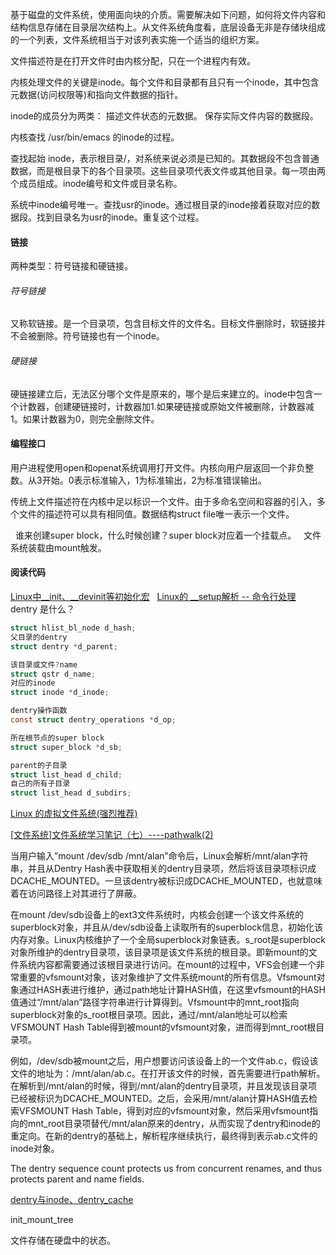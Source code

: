 基于磁盘的文件系统，使用面向块的介质。需要解决如下问题，如何将文件内容和结构信息存储在目录层次结构上。从文件系统角度看，底层设备无非是存储块组成的一个列表，文件系统相当于对该列表实施一个适当的组织方案。


文件描述符是在打开文件时由内核分配，只在一个进程内有效。

内核处理文件的关键是inode。每个文件和目录都有且只有一个inode，其中包含元数据(访问权限等)和指向文件数据的指针。

inode的成员分为两类：
描述文件状态的元数据。
保存实际文件内容的数据段。

内核查找 /usr/bin/emacs 的inode的过程。

查找起始 inode，表示根目录/，对系统来说必须是已知的。其数据段不包含普通数据，而是根目录下的各个目录项。这些目录项代表文件或其他目录。每一项由两个成员组成。inode编号和文件或目录名称。

系统中inode编号唯一。查找usr的inode。通过根目录的inode接着获取对应的数据段。找到目录名为usr的inode。重复这个过程。

#### 链接
两种类型：符号链接和硬链接。

###### 符号链接
又称软链接。是一个目录项，包含目标文件的文件名。目标文件删除时，软链接并不会被删除。符号链接也有一个inode。

###### 硬链接
硬链接建立后，无法区分哪个文件是原来的，哪个是后来建立的。inode中包含一个计数器，创建硬链接时，计数器加1.如果硬链接或原始文件被删除，计数器减1。如果计数器为0，则完全删除文件。

#### 编程接口
用户进程使用open和openat系统调用打开文件。内核向用户层返回一个非负整数。从3开始。0表示标准输入，1为标准输出，2为标准错误输出。

传统上文件描述符在内核中足以标识一个文件。由于多命名空间和容器的引入，多个文件的描述符可以具有相同值。数据结构struct file唯一表示一个文件。

 
谁来创建super block，什么时候创建？super block对应着一个挂载点。
 
文件系统装载由mount触发。

#### 阅读代码
[Linux中__init、__devinit等初始化宏](http://blog.csdn.net/yinwei520/article/details/6646933)
 
[Linux的 __setup解析 -- 命令行处理](http://blog.csdn.net/wh_19910525/article/details/42779943)
 
dentry 是什么？

```c
struct hlist_bl_node d_hash;
父目录的dentry
struct dentry *d_parent; 

该目录或文件?name
struct qstr d_name;
对应的inode
struct inode *d_inode;

dentry操作函数
const struct dentry_operations *d_op;

所在根节点的super block
struct super_block *d_sb;

parent的子目录
struct list_head d_child;
自己的所有子目录
struct list_head d_subdirs;
```
[Linux 的虚拟文件系统(强烈推荐)](http://blog.csdn.net/heikefangxian23/article/details/51579971)

[[文件系统]文件系统学习笔记（七）----pathwalk(2)](https://www.cnblogs.com/zhiliao112/p/4067844.html)


当用户输入”mount /dev/sdb /mnt/alan”命令后，Linux会解析/mnt/alan字符串，并且从Dentry Hash表中获取相关的dentry目录项，然后将该目录项标识成DCACHE_MOUNTED。一旦该dentry被标识成DCACHE_MOUNTED，也就意味着在访问路径上对其进行了屏蔽。
 
在mount /dev/sdb设备上的ext3文件系统时，内核会创建一个该文件系统的superblock对象，并且从/dev/sdb设备上读取所有的superblock信息，初始化该内存对象。Linux内核维护了一个全局superblock对象链表。s_root是superblock对象所维护的dentry目录项，该目录项是该文件系统的根目录。即新mount的文件系统内容都需要通过该根目录进行访问。在mount的过程中，VFS会创建一个非常重要的vfsmount对象，该对象维护了文件系统mount的所有信息。Vfsmount对象通过HASH表进行维护，通过path地址计算HASH值，在这里vfsmount的HASH值通过“/mnt/alan”路径字符串进行计算得到。Vfsmount中的mnt_root指向superblock对象的s_root根目录项。因此，通过/mnt/alan地址可以检索VFSMOUNT Hash Table得到被mount的vfsmount对象，进而得到mnt_root根目录项。
 
例如，/dev/sdb被mount之后，用户想要访问该设备上的一个文件ab.c，假设该文件的地址为：/mnt/alan/ab.c。在打开该文件的时候，首先需要进行path解析。在解析到/mnt/alan的时候，得到/mnt/alan的dentry目录项，并且发现该目录项已经被标识为DCACHE_MOUNTED。之后，会采用/mnt/alan计算HASH值去检索VFSMOUNT Hash Table，得到对应的vfsmount对象，然后采用vfsmount指向的mnt_root目录项替代/mnt/alan原来的dentry，从而实现了dentry和inode的重定向。在新的dentry的基础上，解析程序继续执行，最终得到表示ab.c文件的inode对象。


The dentry sequence count protects us from concurrent renames, and thus protects parent and name fields.
   
[dentry与inode、dentry_cache](http://blog.chinaunix.net/uid-30226-id-2441814.html)

init_mount_tree

文件存储在硬盘中的状态。
